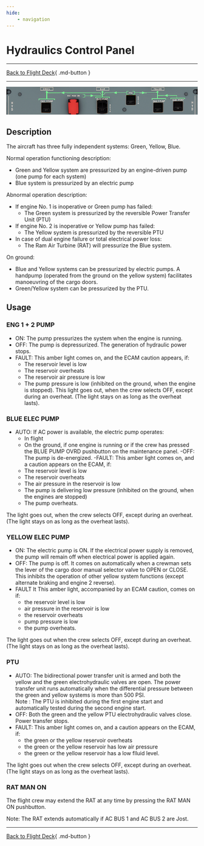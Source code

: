 ```yaml
---
hide:
    - navigation
---
```


# Hydraulics Control Panel

---

[Back to Flight Deck](../flight-deck.md){ .md-button }

---

![Hydraulic Control Panel](../../assets/a32nx-briefing/overhead-panel/Hydraulic-Panel.png "Hydraulic Control Panel")

## Description

The aircraft has three fully independent systems: Green, Yellow, Blue.

Normal operation functioning description:

- Green and Yellow system are pressurized by an engine-driven pump (one pump for each system)
- Blue system is pressurized by an electric pump

Abnormal operation description:

- If engine No. 1 is inoperative or Green pump has failed:
    - The Green system is pressurized by the reversible Power Transfer Unit (PTU)
- If engine No. 2 is inoperative or Yellow pump has failed:
    - The Yellow system is pressurized by the reversible PTU
- In case of dual engine failure or total electrical power loss:
    - The Ram Air Turbine (RAT) will pressurize the Blue system.

On ground:

- Blue and Yellow systems can be pressurized by electric pumps. A handpump (operated from the ground on the yellow system) facilitates manoeuvring of the cargo doors.
- Green/Yellow system can be pressurized by the PTU.

## Usage

###  ENG 1 + 2 PUMP

- ON: The pump pressurizes the system when the engine is running.
- OFF: The pump is depressurized. The generation of hydraulic power stops.
- FAULT: This amber light comes on, and the ECAM caution appears, if:
    - The reservoir level is low
    - The reservoir overheats
    - The reservoir air pressure is low
    - The pump pressure is low (inhibited on the ground, when the engine is stopped). This light goes out, when the crew selects OFF, except during an overheat. (The light stays on as long as the overheat lasts).

### BLUE ELEC PUMP

- AUTO: If AC power is available, the electric pump operates:
    - In flight
    - On the ground, if one engine is running or if the crew has pressed the BLUE PUMP OVRD pushbutton on the maintenance panel.
-OFF: The pump is de-energized.
-FAULT: This amber light comes on, and a caution appears on the ECAM, if:
    - The reservoir level is low
    - The reservoir overheats
    - The air pressure in the reservoir is low
    - The pump is delivering low pressure (inhibited on the ground, when the engines are stopped)
    - The pump overheats.

The light goes out, when the crew selects OFF, except during an overheat. (The light stays on as long as the overheat lasts).

### YELLOW ELEC PUMP

- ON: The electric pump is ON. If the electrical power supply is removed, the pump will remain off when electrical power is applied again.
- OFF: The pump is off. It comes on automatically when a crewman sets the lever of the cargo door manual selector valve to OPEN or CLOSE. This inhibits the operation of other yellow system functions (except alternate braking and engine 2 reverse).
- FAULT It This amber light, accompanied by an ECAM caution, comes on if:
    - the reservoir level is low
    - air pressure in the reservoir is low
    - the reservoir overheats
    - pump pressure is low
    - the pump overheats.

The light goes out when the crew selects OFF, except during an overheat. (The light stays on as long as the overheat lasts).

### PTU

- AUTO: The bidirectional power transfer unit is armed and both the yellow and the green electrohydraulic valves are open. The power transfer unit runs automatically when the differential pressure between the green and yellow systems is more than 500 PSI.<br/>
    Note : The PTU is inhibited during the first engine start and automatically tested during the second engine start.
- OFF: Both the green and the yellow PTU electrohydraulic valves close. Power transfer stops.
- FAULT: This amber light comes on, and a caution appears on the ECAM, if:
    - the green or the yellow reservoir overheats
    - the green or the yellow reservoir has low air pressure
    - the green or the yellow reservoir has a low flluid level.

The light goes out when the crew selects OFF, except during an overheat. (The light stays on as long as the overheat lasts).

### RAT MAN ON

The flight crew may extend the RAT at any time by pressing the RAT MAN ON
pushbutton.

Note: The RAT extends automatically if AC BUS 1 and AC BUS 2 are Jost.


---

[Back to Flight Deck](../flight-deck.md){ .md-button }

